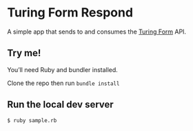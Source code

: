 # Turing Form Respond

A simple app that sends to and consumes the [Turing Form](https://github.com/paulca/turing-form) API.

## Try me!

You’ll need Ruby and bundler installed.

Clone the repo then run `bundle install`

## Run the local dev server

```
$ ruby sample.rb
```
